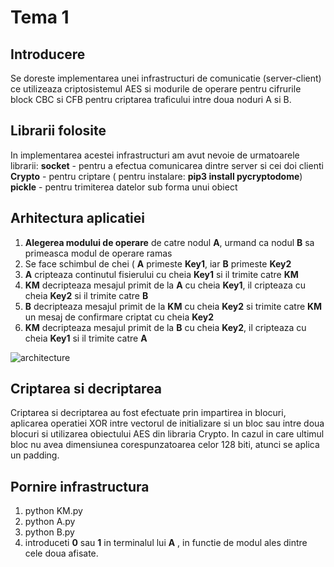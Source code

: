 # Tema 1

## Introducere

Se doreste implementarea unei infrastructuri de comunicatie (server-client) ce utilizeaza criptosistemul AES si modurile de operare pentru cifrurile block CBC si CFB pentru criptarea traficului intre doua noduri A si B.

## Librarii folosite
In implementarea acestei infrastructuri am avut nevoie de urmatoarele librarii:
**socket** - pentru a efectua comunicarea dintre server si cei doi clienti
**Crypto** - pentru criptare ( pentru instalare: **pip3 install pycryptodome**)
**pickle** - pentru trimiterea datelor sub forma unui obiect

## Arhitectura aplicatiei
1. **Alegerea modului de operare** de catre nodul **A**, urmand ca nodul **B** sa primeasca modul de operare ramas
2. Se face schimbul de chei ( **A** primeste **Key1**, iar **B** primeste **Key2**
3. **A** cripteaza continutul fisierului cu cheia **Key1** si il trimite catre **KM**
4. **KM** decripteaza mesajul primit de la **A** cu cheia **Key1**, il cripteaza cu cheia **Key2** si il trimite catre **B**
5. **B** decripteaza mesajul primit de la **KM** cu cheia **Key2** si trimite catre **KM** un mesaj de confirmare criptat cu cheia **Key2**
6. **KM** decripteaza mesajul primit de la **B** cu cheia **Key2**, il cripteaza cu cheia **Key1** si il trimite catre **A**

![architecture](https://user-images.githubusercontent.com/58566863/97672303-79721880-1a92-11eb-8387-913ad1016b0e.png)

## Criptarea si decriptarea
Criptarea si decriptarea au fost efectuate prin impartirea in blocuri, aplicarea
operatiei XOR intre vectorul de initializare si un bloc sau intre doua blocuri
si utilizarea obiectului AES din libraria Crypto.
In cazul in care ultimul bloc nu avea dimensiunea corespunzatoarea celor 128 biti, 
atunci se aplica un padding.

## Pornire infrastructura
1. python KM.py
2. python A.py
3. python B.py
4. introduceti **0** sau **1** in terminalul lui **A** , in functie de modul ales dintre cele doua afisate.

